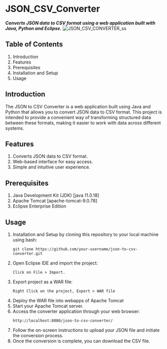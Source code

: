 # **JSON_CSV_Converter**
***Converts JSON data to CSV format using a web application built with Java, Python and Eclipse.***
![JSON_CSV_CONVERTER_ss](https://github.com/erriiiccccccc/JSON_CSV_Converter-online/assets/90021527/ea3877eb-24ec-444e-99ff-d6c3b95d5b68)

## Table of Contents ##
1. Introduction
2. Features
3. Prerequisites
4. Installation and Setup
5. Usage

## Introduction
The JSON to CSV Converter is a web application built using Java and Python that allows you to convert JSON data to CSV format. This project is intended to provide a convenient way of transforming structured data between these formats, making it easier to work with data across different systems.

## Features
1. Converts JSON data to CSV format.
2. Web-based interface for easy access.
3. Simple and intuitive user experience.

## Prerequisites
1. Java Development Kit (JDK) [java 11.0.18]
2. Apache Tomcat [apache-tomcat-9.0.78]
3. Eclipse Enterprise Edition

## Usage

1. Installation and Setup by cloning this repository to your local machine using bash:
    ```
    git clone https://github.com/your-username/json-to-csv-converter.git
    ```
2. Open Eclipse IDE and import the project:
    ```
    Click on File > Import.
    ```
3. Export project as a WAR file:
    ```
    Right Click on the project, Export > WAR file
    ```
4. Deploy the WAR file into webapps of Apache Tomcat
5. Start your Apache Tomcat server.
6. Access the converter application through your web browser:
    ```
    http://localhost:8080/json-to-csv-converter/
    ```
7. Follow the on-screen instructions to upload your JSON file and initiate the conversion process.
8. Once the conversion is complete, you can download the CSV file.
